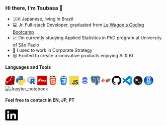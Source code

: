 <!--
**yama1102/yama1102** is a ✨ _special_ ✨ repository because its `README.md` (this file) appears on your GitHub profile.
-->

<link rel="stylesheet" href="path/to/font-awesome/css/font-awesome.min.css">

### Hi there, I'm Tsubasa 👋

- :jp: Japanese, living in Brazil
- :computer: Jr. Full-stack Developer, graduated from <a href = "https://www.lewagon.com/">Le Wagon's Coding Bootcamp</a>
- :chart_with_upwards_trend: I’m currently studying Applied Statistics in PhD program at University of São Paulo
- :briefcase: I used to work in Corporate Strategy
- :satisfied: Excited to create a innovative products enjoying AI & BI

#### Languages and Tools
<div class="d-flex">
  <img alt="Ruby" src="https://raw.githubusercontent.com/github/explore/80688e429a7d4ef2fca1e82350fe8e3517d3494d/topics/ruby/ruby.png" width="30" height="30">
  <img alt="Python" src="python_logo.png" width="30" height="30">
  <img alt="R" src="R_logo.png" width="30" height="30">
  <img alt="Rails" src="https://raw.githubusercontent.com/github/explore/80688e429a7d4ef2fca1e82350fe8e3517d3494d/topics/rails/rails.png" width="30" height="30">
  <img alt="HTML" src="https://raw.githubusercontent.com/github/explore/80688e429a7d4ef2fca1e82350fe8e3517d3494d/topics/html/html.png" width="30" height="30">
  <img alt="CSS" src="https://raw.githubusercontent.com/github/explore/80688e429a7d4ef2fca1e82350fe8e3517d3494d/topics/css/css.png" width="30" height="30">
  <img alt="JS" src="https://raw.githubusercontent.com/github/explore/80688e429a7d4ef2fca1e82350fe8e3517d3494d/topics/javascript/javascript.png" width="30" height="30">
  <img alt="SQL" src="https://raw.githubusercontent.com/github/explore/80688e429a7d4ef2fca1e82350fe8e3517d3494d/topics/sql/sql.png" width="30" height="30">
  <img alt="Postgre" src="https://raw.githubusercontent.com/github/explore/80688e429a7d4ef2fca1e82350fe8e3517d3494d/topics/postgresql/postgresql.png" width="30" height="30">
  <img alt="Git" src="https://raw.githubusercontent.com/github/explore/80688e429a7d4ef2fca1e82350fe8e3517d3494d/topics/git/git.png" width="30" height="30">
  <img alt="GitHub" src="https://raw.githubusercontent.com/github/explore/78df643247d429f6cc873026c0622819ad797942/topics/github/github.png" width="30" height="30">
  <img alt="VSCode" src="https://raw.githubusercontent.com/github/explore/80688e429a7d4ef2fca1e82350fe8e3517d3494d/topics/visual-studio-code/visual-studio-code.png" width="30" height="30">
  <img alt="VSCode" src="https://raw.githubusercontent.com/github/explore/80688e429a7d4ef2fca1e82350fe8e3517d3494d/topics/terminal/terminal.png" width="30" height="30">
  <img alt="Rstudio" src="R_studio.png" width="30" height="30">
  <img alt="Jupyter_notebook" src="https://upload.wikimedia.org/wikipedia/commons/3/38/Jupyter_logo.svg" width="30" height="30">
 </div>

#### Feel free to contact in EN, JP, PT

<a href = "https://www.linkedin.com/in/tsubasayamauchi"><img src="linkedin-brands.svg" width="40" height="40"></a>

